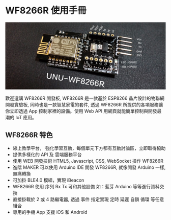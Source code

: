 WF8266R 使用手冊 
=======

![](intro1200.jpg)

歡迎選購 WF8266R 開發板, WF8266R 是一款基於 ESP8266 晶片設計的物聯網開發實驗板, 同時也是一款智慧家電的套件, 透過 WF8266R 所提供的各項服務讓你立即透過 App 控制家裡的設備。使用 Web API 用網頁就能簡單控制與開發最潮的 IoT 應用。



## WF8266R 特色


* 線上教學平台， 強化學習互動，每個單元下方都有互動討論區，立即取得協助
* 提供多樣化的 API 及 雲端服務平台
* 使用 WEB 開發技術 HTML5, Javascript, CSS, WebSocket 操作 WF8266R
* 進階 MAKER 可以使用 Arduino IDE 開發 WF8266R, 就像開發 Arduino 一樣, 無痛轉換
* 可加掛 BLE4.0 模組，實現 iBeacon
* WF8266R 使用 序列 Rx Tx 可和其他設備 如：藍芽 Arduino 等等進行資料交換
* 直接掛載於 2 或 4 路繼電器, 透過 事件 指定實現 定時 延遲 自鎖 循環 等任意組合
* 專用的手機 App 支援 iOS 和 Android
